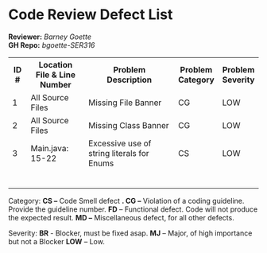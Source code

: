# Code Review Defect List

**Reviewer:** _Barney Goette_<br>
**GH Repo:** _bgoette-SER316_

<table style="width:100%">
  <tr>
    <th>ID #</th>
    <th>Location<br>File & Line Number</th>
    <th>Problem<br>Description</th>
    <th>Problem<br>Category</th>
    <th>Problem<br>Severity</th>
  </tr>
  <tr>
    <td>1</td>
    <td>All Source Files</td>
    <td>Missing File Banner</td>
    <td>CG</td>
    <td>LOW</td>
  </tr>
  <tr>
    <td>2</td>
    <td>All Source Files</td>
    <td>Missing Class Banner</td>
    <td>CG</td>
    <td>LOW</td>
  </tr>
  <tr>
    <td>3</td>
    <td>Main.java: 15-22</td>
    <td>Excessive use of string literals for Enums</td>
    <td>CS</td>
    <td>LOW</td>
  </tr>
  <tr>
    <td></td>
    <td></td>
    <td></td>
    <td></td>
    <td></td>
  </tr>
  <tr>
    <td></td>
    <td></td>
    <td></td>
    <td></td>
    <td></td>
  </tr>
  <tr>
    <td></td>
    <td></td>
    <td></td>
    <td></td>
    <td></td>
  </tr>
  <tr>
    <td></td>
    <td></td>
    <td></td>
    <td></td>
    <td></td>
  </tr>
  <tr>
    <td></td>
    <td></td>
    <td></td>
    <td></td>
    <td></td>
  </tr>
  <tr>
    <td></td>
    <td></td>
    <td></td>
    <td></td>
    <td></td>
  </tr>
</table>

Category: **CS –** Code Smell defect **. CG –** Violation of a coding guideline. Provide the guideline number. **FD** – Functional defect. Code will not produce the expected result. **MD –** Miscellaneous defect, for all other defects.

Severity: **BR** - Blocker, must be fixed asap. **MJ** – Major, of high importance but not a Blocker **LOW** – Low.
